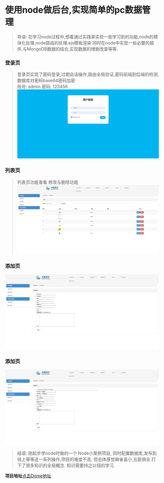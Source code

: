 #  使用node做后台,实现简单的pc数据管理
>导语: 在学习node过程中,想着通过实践来实现一些学习到的功能,node的模块化处理,node路由的处理,ejs模板渲染
同时在node中实现一些必要的插件,与MongoDB数据的结合,实现数据的增删改查等等.
### 登录页
> 登录页实现了密码登录,过期会话操作,路由全局验证,密码前端到后端的检测,数据库对密码base64密码加密<br/>
账号: admin 密码: 123456
![An image](../.vuepress/public/images/sign.png)
### 列表页
> 列表页功能查看  修改与删除功能
![An image](../.vuepress/public/images/list.png)
### 添加页
![An image](../.vuepress/public/images/add.png)
### 添加页
![An image](../.vuepress/public/images/Edit.png)
> 结语: 刚起步学node时做的一个 Node小案例项目, 同时配置数据库,发布到线上等等这一系列操作,项目的难度不高,
但总体感觉麻雀虽小,五脏俱全.打下了很多知识的全局概念. 知识需要持之以恒的学习. 

**项目地址**[点击Dome地址](http://xiaochengxu.zhztest.club/admin/login "http://xiaochengxu.zhztest.club/admin/login")